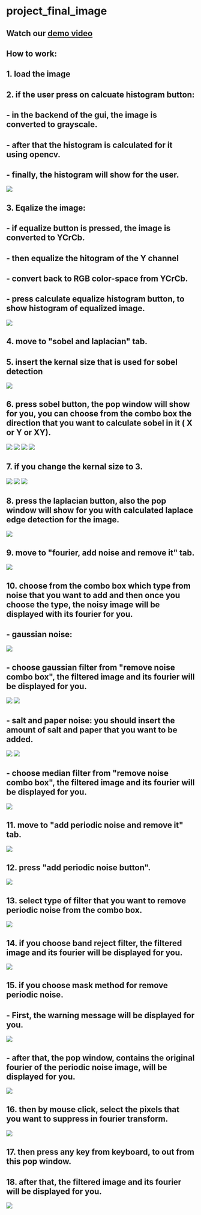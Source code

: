 # project_final_image
## Watch our [demo video](https://drive.google.com/file/d/1LbdS5QNGoST2-PEpf8gm2tWNnaGkNSwc/view?usp=sharing)
## How to work:
## 1. load the image
## 2. if the user press on calcuate histogram button:
## - in the backend of the gui, the image is converted to grayscale.
## - after that the histogram is calculated for it using opencv.
## - finally, the histogram will show for the user.
![](screen_shots/image_1.png) 

## 3. Eqalize the image:
## - if equalize button is pressed, the image is converted to YCrCb.
## - then equalize the hitogram of the Y channel
## - convert back to RGB color-space from YCrCb.
## - press calculate equalize histogram button, to show histogram of equalized image.
![](screen_shots/image_2.png)
## 4. move to "sobel and laplacian" tab.
## 5. insert the kernal size that is used for sobel detection
![](screen_shots/image_3.png)
## 6. press sobel button, the pop window will show for you, you can choose from the combo box the direction that you want to calculate sobel in it ( X or Y or XY).
![](screen_shots/image_4.png)
![](screen_shots/image_5.png)
![](screen_shots/image_6.png)
![](screen_shots/image_7.png)
## 7. if you change the kernal size to 3.
![](screen_shots/image_8.png)
![](screen_shots/image_9.png)
![](screen_shots/image_10.png)
## 8. press the laplacian button, also the pop window will show for you with calculated laplace edge detection for the image.
![](screen_shots/image_11.png)
## 9. move to "fourier, add noise and remove it" tab.
![](screen_shots/image_12.png)
## 10. choose from the combo box which type from noise that you want to add and then once you choose the type, the noisy image will be displayed with its fourier for you.
## - gaussian noise:
![](screen_shots/image_13.png)
## - choose gaussian filter from "remove noise combo box", the filtered image and its fourier will be displayed for you.
![](screen_shots/image_14.png)
![](screen_shots/image_15.png)
## - salt and paper noise: you should insert the amount of salt and paper that you want to be added.
![](screen_shots/image_16.png)
![](screen_shots/image_17.png)
## - choose median filter from "remove noise combo box", the filtered image and its fourier will be displayed for you.
![](screen_shots/image_18.png)
## 11. move to "add periodic noise and remove it" tab.
![](screen_shots/image_19.png)
## 12. press "add periodic noise button".
![](screen_shots/image_20.png)
## 13. select type of filter that you want to remove periodic noise from the combo box.
![](screen_shots/image_21.png)
## 14. if you choose band reject filter, the filtered image and its fourier will be displayed for you.
![](screen_shots/image_22.png)
## 15. if you choose mask method for remove periodic noise.
## - First, the warning message will be displayed for you.
![](screen_shots/image_26.png)
## -  after that, the pop window, contains the original fourier of the periodic noise image, will be displayed for you.
![](screen_shots/image_23.png)
## 16. then by mouse click, select the pixels that you want to suppress in fourier transform.
![](screen_shots/image_24.png)
## 17. then press any key from keyboard, to out from this pop window.
## 18. after that, the filtered image and its fourier will be displayed for you.
![](screen_shots/image_25.png)
